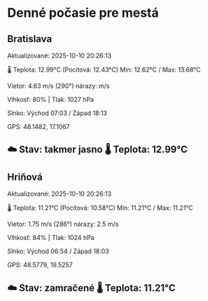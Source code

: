 ﻿# Denné počasie pre mestá

## Bratislava
Aktualizované: 2025-10-10 20:26:13

🌡️ Teplota: 12.99°C 
(Pocitová: 12.43°C)
Min: 12.62°C / Max: 13.68°C

Vietor: 4.63 m/s    (290°) 
nárazy:  m/s

Vlhkosť: 80% | Tlak: 1027 hPa

Slnko: Východ 07:03 / Západ 18:13

GPS: 48.1482, 17.1067

☁️ Stav: takmer jasno        🌡️ Teplota: 12.99°C
---

## Hriňová
Aktualizované: 2025-10-10 20:26:13

🌡️ Teplota: 11.21°C 
(Pocitová: 10.58°C)
Min: 11.21°C / Max: 11.21°C

Vietor: 1.75 m/s (286°)
nárazy: 2.5 m/s

Vlhkosť: 84% | Tlak: 1024 hPa

Slnko: Východ 06:54 / Západ 18:03

GPS: 48.5779, 19.5257

☁️ Stav: zamračené        🌡️ Teplota: 11.21°C
---
